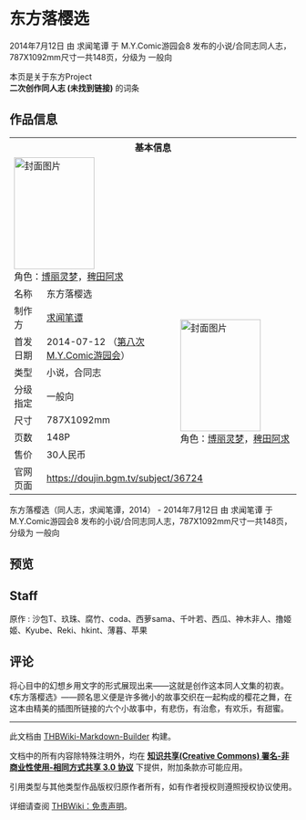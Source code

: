 # 东方落樱选

<!-- source html: G:\repos\THBWiki-Markdown-Builder\THBWikiMarkdown\Temp\main\6\6c\ns0%3A%E4%B8%9C%E6%96%B9%E8%90%BD%E6%A8%B1%E9%80%89.html -->

2014年7月12日 由 求闻笔谭 于 M.Y.Comic游园会8 发布的小说/合同志同人志，787X1092mm尺寸一共148页，分级为 一般向

本页是关于东方Project  
 **二次创作同人志 (未找到链接)** 的词条

## 作品信息

<table><tbody><tr><th colspan="3">基本信息</th></tr><tr><td class="cover-artwork-mobile" colspan="2"><a href="./文件-东方落樱选封面.jpg.md" class="image" title="封面图片"><img alt="封面图片" src="https://upload.thwiki.cc/thumb/5/5c/%E4%B8%9C%E6%96%B9%E8%90%BD%E6%A8%B1%E9%80%89%E5%B0%81%E9%9D%A2.jpg/141px-%E4%B8%9C%E6%96%B9%E8%90%BD%E6%A8%B1%E9%80%89%E5%B0%81%E9%9D%A2.jpg" decoding="async" loading="lazy" width="141" height="196" srcset="https://upload.thwiki.cc/thumb/5/5c/%E4%B8%9C%E6%96%B9%E8%90%BD%E6%A8%B1%E9%80%89%E5%B0%81%E9%9D%A2.jpg/211px-%E4%B8%9C%E6%96%B9%E8%90%BD%E6%A8%B1%E9%80%89%E5%B0%81%E9%9D%A2.jpg 1.5x, https://upload.thwiki.cc/thumb/5/5c/%E4%B8%9C%E6%96%B9%E8%90%BD%E6%A8%B1%E9%80%89%E5%B0%81%E9%9D%A2.jpg/282px-%E4%B8%9C%E6%96%B9%E8%90%BD%E6%A8%B1%E9%80%89%E5%B0%81%E9%9D%A2.jpg 2x" data-file-width="503" data-file-height="700"></a><div class="cover-char">角色：<a href="./博丽灵梦.md" title="博丽灵梦">博丽灵梦</a>，<a href="./稗田阿求.md" title="稗田阿求">稗田阿求</a></div></td>
</tr><tr><td class="label">名称</td><td colspan="2"> 东方落樱选 </td></tr><tr><td class="label">制作方</td><td><a href="./求闻笔谭.md" title="求闻笔谭">求闻笔谭</a></td><td class="cover-artwork" rowspan="7" style="min-width:196px;"><a href="./文件-东方落樱选封面.jpg.md" class="image" title="封面图片"><img alt="封面图片" src="https://upload.thwiki.cc/thumb/5/5c/%E4%B8%9C%E6%96%B9%E8%90%BD%E6%A8%B1%E9%80%89%E5%B0%81%E9%9D%A2.jpg/141px-%E4%B8%9C%E6%96%B9%E8%90%BD%E6%A8%B1%E9%80%89%E5%B0%81%E9%9D%A2.jpg" decoding="async" loading="lazy" width="141" height="196" srcset="https://upload.thwiki.cc/thumb/5/5c/%E4%B8%9C%E6%96%B9%E8%90%BD%E6%A8%B1%E9%80%89%E5%B0%81%E9%9D%A2.jpg/211px-%E4%B8%9C%E6%96%B9%E8%90%BD%E6%A8%B1%E9%80%89%E5%B0%81%E9%9D%A2.jpg 1.5x, https://upload.thwiki.cc/thumb/5/5c/%E4%B8%9C%E6%96%B9%E8%90%BD%E6%A8%B1%E9%80%89%E5%B0%81%E9%9D%A2.jpg/282px-%E4%B8%9C%E6%96%B9%E8%90%BD%E6%A8%B1%E9%80%89%E5%B0%81%E9%9D%A2.jpg 2x" data-file-width="503" data-file-height="700"></a><div class="cover-char">角色：<a href="./博丽灵梦.md" title="博丽灵梦">博丽灵梦</a>，<a href="./稗田阿求.md" title="稗田阿求">稗田阿求</a></div></td>
</tr><tr><td class="label">首发日期</td><td>2014-07-12&#160;（<a href="/展会作品列表?e=M.Y.COMIC%E6%B8%B8%E5%9B%AD%E4%BC%9A%238">第八次M.Y.Comic游园会</a>）</td></tr><tr><td class="label">类型</td><td>小说，合同志</td></tr><tr><td class="label">分级指定</td><td>一般向</td></tr><tr><td class="label">尺寸</td><td>787X1092mm</td></tr><tr><td class="label">页数</td><td>148P</td></tr><tr><td class="label">售价</td><td>30人民币</td></tr>
<tr><td class="label">官网页面</td><td colspan="2"><a rel="nofollow" class="external free" href="https://doujin.bgm.tv/subject/36724">https://doujin.bgm.tv/subject/36724</a></td></tr></tbody></table>

东方落樱选（同人志，求闻笔谭，2014） - 2014年7月12日 由 求闻笔谭 于 M.Y.Comic游园会8 发布的小说/合同志同人志，787X1092mm尺寸一共148页，分级为 一般向

## 预览

## Staff
原作
: 沙包T、玖珠、腐竹、coda、西萝sama、千叶若、西瓜、神木非人、撸姬姬、Kyube、Reki、hkint、薄暮、苹果


## 评论
  
将心目中的幻想乡用文字的形式展现出来——这就是创作这本同人文集的初衷。《东方落樱选》——顾名思义便是许多微小的故事交织在一起构成的樱花之舞，在这本由精美的插图所链接的六个小故事中，有悲伤，有治愈，有欢乐，有甜蜜。
  
  
  

  





---

此文档由 [THBWiki-Markdown-Builder](https://github.com/Delsin-Yu/THBWiki-Markdown-Builder) 构建。

文档中的所有内容除特殊注明外，均在 [**知识共享(Creative Commons) 署名-非商业性使用-相同方式共享 3.0 协议**](https://creativecommons.org/licenses/by-sa/3.0/deed.zh-hans) 下提供，附加条款亦可能应用。

引用类型与其他类型作品版权归原作者所有，如有作者授权则遵照授权协议使用。

详细请查阅 [THBWiki：免责声明](https://thbwiki.cc/THBWiki:%E5%85%8D%E8%B4%A3%E5%A3%B0%E6%98%8E)。

